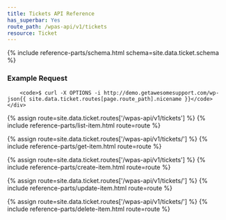 ```yaml
---
title: Tickets API Reference
has_superbar: Yes
route_path: /wpas-api/v1/tickets
resource: Ticket
---
```


<section class="route">
	<div class="primary">
		{% include reference-parts/schema.html schema=site.data.ticket.schema %}
	</div>
	<div class="secondary">
		<h3>Example Request</h3>

		<code>$ curl -X OPTIONS -i http://demo.getawesomesupport.com/wp-json{{ site.data.ticket.routes[page.route_path].nicename }}</code>
	</div>
</section>

{% assign route=site.data.ticket.routes['/wpas-api/v1/tickets'] %}
{% include reference-parts/list-item.html route=route %}

{% assign route=site.data.ticket.routes['/wpas-api/v1/tickets/<id>'] %}
{% include reference-parts/get-item.html route=route %}

{% assign route=site.data.ticket.routes['/wpas-api/v1/tickets'] %}
{% include reference-parts/create-item.html route=route %}

{% assign route=site.data.ticket.routes['/wpas-api/v1/tickets/<id>'] %}
{% include reference-parts/update-item.html route=route %}

{% assign route=site.data.ticket.routes['/wpas-api/v1/tickets/<id>'] %}
{% include reference-parts/delete-item.html route=route %}
